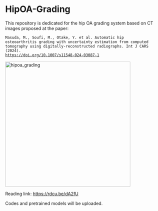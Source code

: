 # HipOA-Grading
This repository is dedicated for the hip OA grading system based on CT images proposed at the paper: 

<code>Masuda, M., Soufi, M., Otake, Y. et al. Automatic hip osteoarthritis grading with uncertainty estimation from computed tomography using digitally-reconstructed radiographs. Int J CARS (2024). https://doi.org/10.1007/s11548-024-03087-1</code>

<img width="400" alt="hipoa_grading" src="https://github.com/NAIST-ICB/HipOA-Grading/assets/52158618/a6ae9142-3bb9-4aae-82af-d6c6dbff3adf">

Reading link: https://rdcu.be/dA2fU

Codes and pretrained models will be uploaded.
